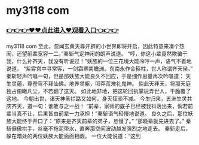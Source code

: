 # my3118 com

### <a href="https://github.com/xinfue/dunp/issues/2">👉👉👉♥♥点此进入♥观看入口👈👉👉</a>

my3118 com
至此，忽闻玄黄天尊开辟的小世界即将开启，因此特意来凑个热闹，还望前辈宽容一二。”秦斩气定神闲的朗声说道。
    “哼，你这小辈竟然欺骗于我，什么孙齐天，我没有听说过！”妖族的一位三花境大能冷哼一声，语气不善地说道。
    “紫霄宫中寻常客，一剑霜寒南瞻洲。东南永作金箍柱，世人称谓齐天侯。”
    秦斩轻声吟唱一句，但是那妖族大能良久不回应，于是细作思量再次吟唱道：
    天生灵藴，尊苍穹不拜仙佛。地养灵躯，叩莽荒难礼鬼神。
    倘此天非天，将那天庭独占俯瞰凡尘，不若翻了这天。
    如此地非地，把这轮回执掌玩弄世人，干脆覆了这地。
    今朝出世，诸天神圣拦路又如何，身灭狂骄不减。
    今生归来，五洲生灵共庆齐天，道一句：谁敢与之一战！
    “前辈，家师的底子已经被我抖落出来，倘若前辈当真不让，后果皆由前辈一力承担！”秦斩语气轻慢地说道。
    良久之后，那位妖族大能终于开口了：“原来是齐天前辈的弟子，怠慢了。”
    “那晚辈就先进去了。”
    秦斩倨傲拱手，丝毫不拖泥带水，直奔那空间波动越发强烈之地走去。
    秦斩走后，躲在暗处的两位妖族大能面面相觑。
    一位大能说道：“这到
